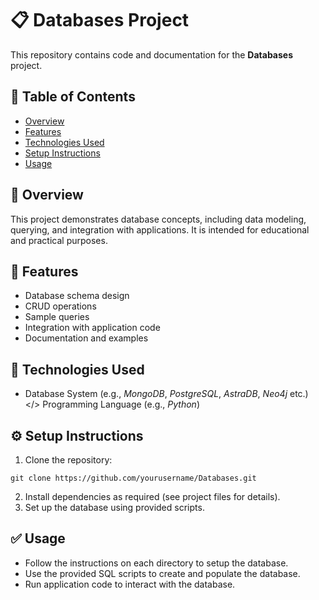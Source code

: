 # :clipboard: Databases Project

This repository contains code and documentation for the **Databases** project.

## :page_with_curl: Table of Contents

- [Overview](#overview)
- [Features](#features)
- [Technologies Used](#technologies-used)
- [Setup Instructions](#setup-instructions)
- [Usage](#usage)

## :page_facing_up: Overview

This project demonstrates database concepts, including data modeling, querying, and integration with applications. It is intended for educational and practical purposes.

## :rocket: Features

- Database schema design
- CRUD operations
- Sample queries
- Integration with application code
- Documentation and examples

## :electric_plug: Technologies Used

- Database System (e.g., *MongoDB*, *PostgreSQL*, *AstraDB*, *Neo4j* etc.)
</> Programming Language (e.g., *Python*)

## :gear: Setup Instructions

1. Clone the repository:
  ```
  git clone https://github.com/yourusername/Databases.git
  ```
2. Install dependencies as required (see project files for details).
3. Set up the database using provided scripts.

## :white_check_mark: Usage

- Follow the instructions on each directory to setup the database.
- Use the provided SQL scripts to create and populate the database.
- Run application code to interact with the database.